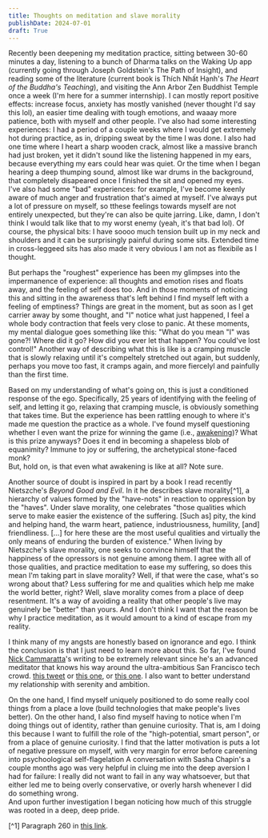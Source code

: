 ```yaml
---
title: Thoughts on meditation and slave morality  
publishDate: 2024-07-01
draft: True
---
```


Recently been deepening my meditation practice, sitting between 30-60 minutes a day, listening to a bunch of Dharma talks on the Waking Up app (currently going through Joseph Goldstein's The Path of Insight), and reading some of the literature (current book is Thích Nhất Hạnh's *The Heart of the Buddha's Teaching*), and visiting the Ann Arbor Zen Buddhist Temple once a week (I'm here for a summer internship).
I can mostly report positive effects: increase focus, anxiety has mostly vanished (never thought I'd say this lol), an easier time dealing with tough emotions, and waaay more patience, both with myself and other people. 
I've also had some interesting experiences: I had a period of a couple weeks where I would get extremely hot during practice, as in, dripping sweat by the time I was done. 
I also had one time where I heart a sharp wooden crack, almost like a massive branch had just broken, yet it didn't sound like the listening happened in my ears, because everything my ears could hear was quiet. 
Or the time when I began hearing a deep thumping sound, almost like war drums in the background, that completely disapeared once I finished the sit and opened my eyes.   
I've also had some "bad" experiences: for example, I've become keenly aware of much anger and frustration that's aimed at myself. 
I've always put a lot of pressure on myself, so tthese feelings towards myself are not entirely unexpected, but they're can also be quite jarring. 
Like, damn, I don't think I would talk like that to my worst enemy (yeah, it's that bad lol). 
Of course, the physical bits: I have soooo much tension built up in my neck and shoulders and it can be surprisingly painful during some sits. 
Extended time in cross-leggeed sits has also made it very obvious I am not as flexibile as I thought. 

But perhaps the "roughest" experience has been my glimpses into the impermanence of experience: all thoughts and emotion rises and floats away, and the feeling of self does too.
And in those moments of noticing this and sitting in the awareness that's left behind I find myself left with a feeling of emptiness? 
Things are great in the moment, but as soon as I get carrier away by some thought, and "I" notice what just happened, I feel a whole body contraction that feels very close to panic. 
At these moments, my mental dialogue goes something like this: "What do you mean "I" was gone?! Where did it go? How did you ever let that happen? You could've lost control!"
Another way of describing what this is like is a cramping muscle that is slowly relaxing until it's compeltely stretched out again, but suddenly, perhaps you move too fast, it cramps again, and more fiercelyl and painfully than the first time. 

Based on my understanding of what's going on, this is just a conditioned response of the ego. 
Specifically, 25 years of identifying with the feeling of self, and letting it go, relaxing that cramping muscle, is obviously something that takes time. 
But the experience has been rattling enough to where it's made me question the practice as a whole. 
I've found myself questioning whether I even want the prize for winning the game (i.e., [awakening](https://en.wikipedia.org/wiki/Enlightenment_in_Buddhism))? 
What is this prize anyways? 
Does it end in becoming a shapeless blob of equanimity? 
Immune to joy or suffering, the archetypical stone-faced monk?  
But, hold on, is that even what awakening is like at all?
Note sure. 

Another source of doubt is inspired in part by a book I read recently Nietszche's *Beyond Good and Evil*. 
In it he describes slave morality[^1], a hierarchy of values formed by the "have-nots" in reaction to oppression by the "haves".
Under slave morality, one celebrates "those qualities which serve to make easier the existence of the suffering. [Such as] pity, the kind and helping hand, the warm heart, patience, industriousness, humility, [and] friendliness. [...] for here these are the most useful qualities and virtually the only means of enduring the burden of existence."
When living by Nietszche's slave morality, one seeks to convince himself that the happiness of the opressors is not genuine among them. 
I agree with all of those qualities, and practice meditation to ease my suffering, so does this mean I'm taking part in slave morality? 
Well, if that were the case, what's so wrong about that? 
Less suffering for me and qualities which help me make the world better, right? 
Well, slave morality comes from a place of deep resentment. 
It's a way of avoiding a reality that other people's live may genuinely be "better" than yours.
And I don't think I want that the reason be why I practice meditation, as it would amount to a kind of escape from my reality. 

I think many of my angsts are honestly based on ignorance and ego. 
I think the conclusion is that I just need to learn more about this. 
So far, I've found [Nick Cammaratta](https://x.com/nickcammarata?ref_src=twsrc%5Egoogle%7Ctwcamp%5Eserp%7Ctwgr%5Eauthor)'s writing to be extremely relevant since he's an advanced meditator that knows his way around the ultra-ambitious San Francisco tech crowd.
 [this tweet](https://x.com/nickcammarata/status/1763334005490139533) or [this one](https://x.com/nickcammarata/status/1806438864854413773), or [this one](https://x.com/nickcammarata/status/1804581069930594342).
I also want to better understand my relationship with serenity and ambition.

On the one hand, I find myself uniquely positioned to do some really cool things from a place a love (build technologies that make people's lives better). 
On the other hand, I also find myself having to notice when I'm doing things out of identity, rather than genuine curiosity. 
That is, am I doing this because I want to fulfill the role of the "high-potential, smart person", or from a place of genuine curiosity. 
I find that the latter motivation is puts a lot of negative pressure on myself, with very margin for error before careening into psychoological self-flagelation
A conversation with Sasha Chapin's a couple months ago was very helpful in cluing me into the deep aversion I had for failure: I really did not want to fail in any way whatsoever, but that either led me to being overly conservative, or overly harsh whenever I did do something wrong.  
And upon further investigation I began noticing how much of this struggle was rooted in a deep, deep pride. 


[^1] Paragraph 260 in [this link](https://www.gutenberg.org/files/4363/4363-h/4363-h.htm#link2HCH0007).
